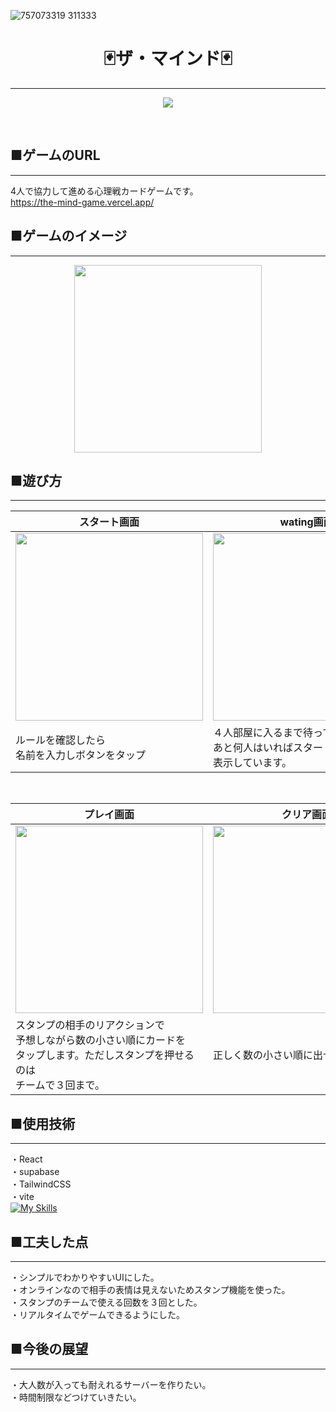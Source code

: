 ![757073319 311333](https://github.com/user-attachments/assets/60599e10-56d2-4b44-9784-0be20669d473)
<h1 align="center"> 
   🃏ザ・マインド🃏
</h1>

***
<p align="center">
<img src="https://github.com/mashumarrow/the_mind/assets/134787738/5d5307eb-2e58-40a4-8de0-ba18c95dc4f8" >
</p>
<br>

## ■ゲームのURL
***
 4人で協力して進める心理戦カードゲームです。<br>
https://the-mind-game.vercel.app/
## ■ゲームのイメージ
***
<p align="center">
<img src="https://github.com/user-attachments/assets/60599e10-56d2-4b44-9784-0be20669d473" width=300>
   
## ■遊び方
***
| スタート画面| wating画面|カード配布画面|
| --- | --- | --- |
| <image src="https://github.com/mashumarrow/the_mind/assets/134787738/0d0f05bc-69ed-48fc-9522-002ef1f269d3" width=300>|<image src="https://github.com/mashumarrow/the_mind/assets/134787738/b3d6da02-e9b7-4a0f-81a7-1f48a0eed05a" width=300>|<image src="https://github.com/mashumarrow/the_mind/assets/134787738/b6d25f13-1332-4e55-8eb4-6b0fe72659c9" width=300>|
| ルールを確認したら<br>名前を入力しボタンをタップ |４人部屋に入るまで待っています。<br>あと何人はいればスタートするか<br>表示しています。  |1～100までのカードを１人２枚<br>ランダムで配布しています。|
<br>

| プレイ画面| クリア画面|失敗 画面|
| --- | --- |  --- |
| <image src="https://github.com/mashumarrow/the_mind/assets/134787738/5841c175-8cf2-4e64-a62c-c0a3e66346e8" width=300>|<image src="https://github.com/mashumarrow/the_mind/assets/134787738/e2abbcf1-7cce-4d82-8783-52507b06e43e" width=300>| <image src="https://github.com/mashumarrow/the_mind/assets/134787738/4f36c2ce-d4ba-4960-9ebb-5d5dd7b9abca" width=300>|
|スタンプの相手のリアクションで<br>予想しながら数の小さい順にカードを<br>タップします。ただしスタンプを押せるのは<br>チームで３回まで。|正しく数の小さい順に出せればクリア|正しく数の小さい順に出せなければ失敗  |<br><br>

## ■使用技術
***
・React<br>
・supabase<br>
・TailwindCSS<br>
・vite<br>
[![My Skills](https://skillicons.dev/icons?i=react,supabase,tailwindcss,vite)](https://skillicons.dev)



## ■工夫した点
***
・シンプルでわかりやすいUIにした。<br>
・オンラインなので相手の表情は見えないためスタンプ機能を使った。<br>
・スタンプのチームで使える回数を３回とした。<br>
・リアルタイムでゲームできるようにした。

## ■今後の展望
***
・大人数が入っても耐えれるサーバーを作りたい。<br>
・時間制限などつけていきたい。
